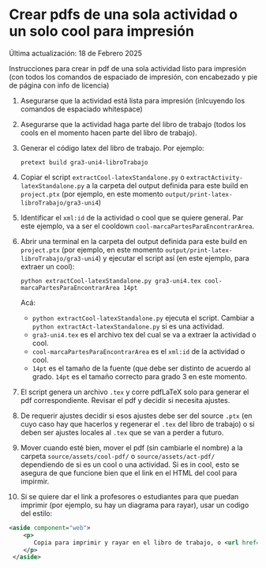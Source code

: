 # Crear pdfs de una sola actividad o un solo cool para impresión

Última actualización: 18 de Febrero 2025

Instrucciones para crear in pdf de una sola actividad listo para impresión (con todos los comandos de espaciado de impresión, con encabezado y pie de página con info de licencia)

1. Asegurarse que la actividad está lista para impresión (inlcuyendo los comandos de espaciado whitespace)

2. Asegurarse que la actividad haga parte del libro de trabajo (todos los cools en el momento hacen parte del libro de trabajo).

3. Generar el código latex del libro de trabajo. Por ejemplo:
   ```terminal
   pretext build gra3-uni4-libroTrabajo
   ```
4. Copiar el script `extractCool-latexStandalone.py` o `extractActivity-latexStandalone.py` a la carpeta del output definida para este build en `project.ptx` (por ejemplo, en este momento `output/print-latex-libroTrabajo/gra3-uni4`) 

5. Identificar el `xml:id` de la actividad o cool que se quiere general. Par este ejemplo, va a ser el cooldown `cool-marcaPartesParaEncontrarArea`.

6. Abrir una terminal en la carpeta del output definida para este build en `project.ptx` (por ejemplo, en este momento `output/print-latex-libroTrabajo/gra3-uni4`) y ejecutar el script así (en este ejemplo, para extraer un cool):
   ```terminal
   python extractCool-latexStandalone.py gra3-uni4.tex cool-marcaPartesParaEncontrarArea 14pt
   ```
   Acá:
   *   `python extractCool-latexStandalone.py` ejecuta el script. Cambiar a `python extractAct-latexStandalone.py` si es una actividad.
   *   `gra3-uni4.tex` es el archivo tex del cual se va a extraer la actividad o cool.
   *   `cool-marcaPartesParaEncontrarArea` es el `xml:id` de la actividad o cool.
   *   `14pt` es el tamaño de la fuente (que debe ser distinto de acuerdo al grado. `14pt` es el tamaño correcto para grado 3 en este momento.


7. El script genera un archivo `.tex` y corre pdfLaTeX solo para generar el pdf correspondiente. Revisar el pdf y decidir si necesita ajustes. 

8. De requerir ajustes decidir si esos ajustes debe ser del source `.ptx` (en cuyo caso hay que hacerlos y regenerar el `.tex` del libro de trabajo) o si deben ser ajustes locales al `.tex` que se van a perder a futuro.

9. Mover cuando esté bien, mover el pdf (sin cambiarle el nombre) a la carpeta `source/assets/cool-pdf/` o `source/assets/act-pdf/` dependiendo de si es un cool o una actividad. Si es in cool, esto se asegura de que funcione bien que el link en el HTML del cool para impirmir.

10. Si se quiere dar el link a profesores o estudiantes para que puedan imprimir (por ejemplo, su hay un diagrama para rayar), usar un codigo del estilo:
   ```xml
   <aside component="web">
       <p>
          Copia para imprimir y rayar en el libro de trabajo, o <url href="external/cool-pdf/cool-marcaPartesParaEncontrarArea.pdf">descargar acá</url>.
       </p>
    </aside>
   ```